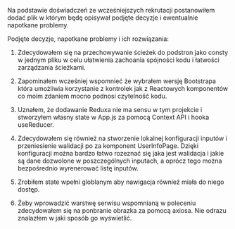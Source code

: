 Na podstawie doświadczeń ze wcześniejszych rekrutacji postanowiłem dodać plik w którym będę opisywał podjęte decyzje i ewentualnie napotkane problemy.

Podjęte decyzje, napotkane problemy i ich rozwiązania:

1. Zdecydowałem się na przechowywanie ścieżek do podstron jako consty w jednym pliku w celu ułatwienia zachoania spójności kodu i łatwości zarządzania ścieżkami.

2. Zapominałem wcześniej wspomnieć że wybrałem wersję Bootstrapa która umożliwia korzystanie z kontrolek jak z Reactowych komponentów co moim zdaniem mocno podnosi czytelność kodu.

3. Uznałem, że dodawanie Reduxa nie ma sensu w tym projekcie i stworzyłem własny state w App.js za pomocą Context API i hooka useReducer.

4. Zdecydowałem się również na stworzenie lokalnej konfiguracji inputów i przeniesienie walidacji po za komponent UserInfoPage. Dzięki konfiguracji można bardzo łatwo rozeznać się jaka jest walidacja i jakie są dane dozwolone w poszczególnych inputach, a oprócz tego można bezpośrednio wyrenerować listę inputów.

5. Zrobiłem state wpełni globlanym aby nawigacja również miała do niego dostęp.

6. Żeby wprowadzić warstwę serwisu wspomnianą w poleceniu zdecydowałem się na ponbranie obrazka za pomocą axiosa. Nie odrazu znalazłem w jaki sposób go wyświetlić.